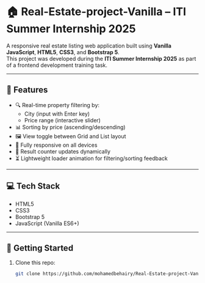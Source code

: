 # 🏠 Real-Estate-project-Vanilla – ITI Summer Internship 2025

A responsive real estate listing web application built using **Vanilla JavaScript**, **HTML5**, **CSS3**, and **Bootstrap 5**.  
This project was developed during the **ITI Summer Internship 2025** as part of a frontend development training task.

---

## 📌 Features

- 🔍 Real-time property filtering by:
  - City (input with Enter key)
  - Price range (interactive slider)
- 📊 Sorting by price (ascending/descending)
- 🖼️ View toggle between Grid and List layout
- 📱 Fully responsive on all devices
- 🔄 Result counter updates dynamically
- ⏳ Lightweight loader animation for filtering/sorting feedback

---

## 💻 Tech Stack

- HTML5  
- CSS3  
- Bootstrap 5  
- JavaScript (Vanilla ES6+)

---

## 🚀 Getting Started

1. Clone this repo:
   ```bash
   git clone https://github.com/mohamedbehairy/Real-Estate-project-Vanilla-JS
